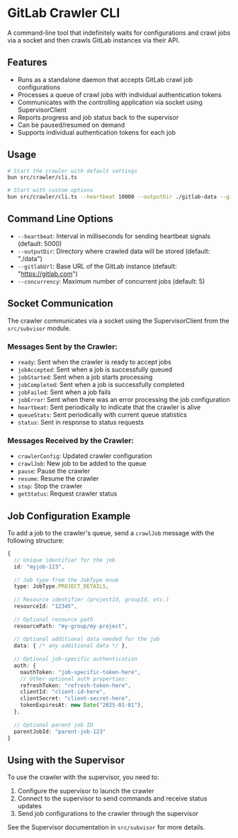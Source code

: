 # GitLab Crawler CLI

A command-line tool that indefinitely waits for configurations and crawl jobs via a socket and then crawls GitLab instances via their API.

## Features

- Runs as a standalone daemon that accepts GitLab crawl job configurations
- Processes a queue of crawl jobs with individual authentication tokens 
- Communicates with the controlling application via socket using SupervisorClient
- Reports progress and job status back to the supervisor
- Can be paused/resumed on demand
- Supports individual authentication tokens for each job

## Usage

```bash
# Start the crawler with default settings
bun src/crawler/cli.ts

# Start with custom options
bun src/crawler/cli.ts --heartbeat 10000 --outputDir ./gitlab-data --gitlabUrl https://gitlab.example.com --concurrency 10
```

## Command Line Options

- `--heartbeat`: Interval in milliseconds for sending heartbeat signals (default: 5000)
- `--outputDir`: Directory where crawled data will be stored (default: "./data")
- `--gitlabUrl`: Base URL of the GitLab instance (default: "https://gitlab.com")
- `--concurrency`: Maximum number of concurrent jobs (default: 5)

## Socket Communication

The crawler communicates via a socket using the SupervisorClient from the `src/subvisor` module.

### Messages Sent by the Crawler:

- `ready`: Sent when the crawler is ready to accept jobs
- `jobAccepted`: Sent when a job is successfully queued
- `jobStarted`: Sent when a job starts processing
- `jobCompleted`: Sent when a job is successfully completed
- `jobFailed`: Sent when a job fails
- `jobError`: Sent when there was an error processing the job configuration
- `heartbeat`: Sent periodically to indicate that the crawler is alive
- `queueStats`: Sent periodically with current queue statistics
- `status`: Sent in response to status requests

### Messages Received by the Crawler:

- `crawlerConfig`: Updated crawler configuration
- `crawlJob`: New job to be added to the queue
- `pause`: Pause the crawler
- `resume`: Resume the crawler
- `stop`: Stop the crawler
- `getStatus`: Request crawler status

## Job Configuration Example

To add a job to the crawler's queue, send a `crawlJob` message with the following structure:

```typescript
{
  // Unique identifier for the job
  id: "myjob-123",
  
  // Job type from the JobType enum
  type: JobType.PROJECT_DETAILS,
  
  // Resource identifier (projectId, groupId, etc.)
  resourceId: "12345",
  
  // Optional resource path
  resourcePath: "my-group/my-project",
  
  // Optional additional data needed for the job
  data: { /* any additional data */ },
  
  // Optional job-specific authentication
  auth: {
    oauthToken: "job-specific-token-here",
    // Other optional auth properties:
    refreshToken: "refresh-token-here",
    clientId: "client-id-here",
    clientSecret: "client-secret-here",
    tokenExpiresAt: new Date("2025-01-01"),
  },
  
  // Optional parent job ID
  parentJobId: "parent-job-123"
}
```

## Using with the Supervisor

To use the crawler with the supervisor, you need to:

1. Configure the supervisor to launch the crawler
2. Connect to the supervisor to send commands and receive status updates
3. Send job configurations to the crawler through the supervisor

See the Supervisor documentation in `src/subvisor` for more details.
